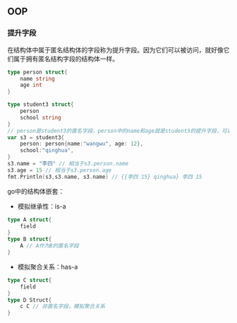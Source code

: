 ## OOP

### 提升字段

在结构体中属于匿名结构体的字段称为提升字段。因为它们可以被访问，就好像它们属于拥有匿名结构字段的结构体一样。

```go
type person struct{
	name string
	age int
}

type student3 struct{
	person
	school string
}
// person是student3的匿名字段，person中的name和age就是student3的提升字段，可以直接访问和修改
var s3 = student3{
	person: person{name:"wangwu", age: 12},
	school:"qinghua",
}
s3.name = "李四" // 相当于s3.person.name
s3.age = 15 // 相当于s3.person.age
fmt.Println(s3,s3.name, s3.name) // {{李四 15} qinghua} 李四 15
```

go中的结构体嵌套：

* 模拟继承性：is-a

```go
type A struct{
	field 
}
type B struct{
	A // A作为B的匿名字段
}
```

* 模拟聚合关系：has-a

```go
type C struct{
	field
}
type D Struct{
	c C // 非匿名字段，模拟聚合关系
}
```

